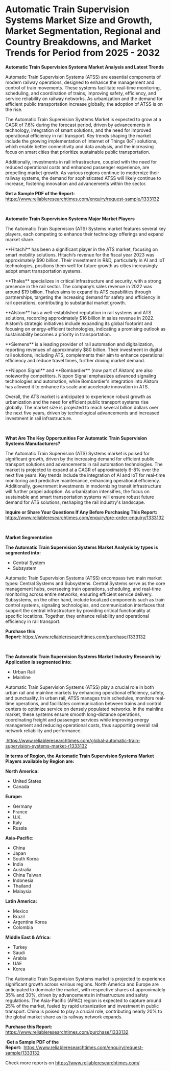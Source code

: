 <p><h1>Automatic Train Supervision Systems Market Size and Growth, Market Segmentation, Regional and Country Breakdowns, and Market Trends for Period from 2025 -  2032</h1></p><p><strong>Automatic Train Supervision Systems Market Analysis and Latest Trends</strong></p>
<p><p>Automatic Train Supervision Systems (ATSS) are essential components of modern railway operations, designed to enhance the management and control of train movements. These systems facilitate real-time monitoring, scheduling, and coordination of trains, improving safety, efficiency, and service reliability on railway networks. As urbanization and the demand for efficient public transportation increase globally, the adoption of ATSS is on the rise.</p><p>The Automatic Train Supervision Systems Market is expected to grow at a CAGR of 7.6% during the forecast period, driven by advancements in technology, integration of smart solutions, and the need for improved operational efficiency in rail transport. Key trends shaping the market include the growing implementation of Internet of Things (IoT) solutions, which enable better connectivity and data analysis, and the increasing focus on smart cities that prioritize sustainable public transportation.</p><p>Additionally, investments in rail infrastructure, coupled with the need for reduced operational costs and enhanced passenger experience, are propelling market growth. As various regions continue to modernize their railway systems, the demand for sophisticated ATSS will likely continue to increase, fostering innovation and advancements within the sector.</p></p>
<p><strong>Get a Sample PDF of the Report:&nbsp;</strong> <a href="https://www.reliableresearchtimes.com/enquiry/request-sample/1333132?utm_campaign=3369&utm_medium=2&utm_source=Github&utm_content=ia&utm_term=24032025&utm_id=automatic-train-supervision-systems">https://www.reliableresearchtimes.com/enquiry/request-sample/1333132</a></p>
<p>&nbsp;</p>
<p><strong>Automatic Train Supervision Systems Major Market Players</strong></p>
<p><p>The Automatic Train Supervision (ATS) Systems market features several key players, each competing to enhance their technology offerings and expand market share.</p><p>**Hitachi** has been a significant player in the ATS market, focusing on smart mobility solutions. Hitachi’s revenue for the fiscal year 2023 was approximately $90 billion. Their investment in R&D, particularly in AI and IoT technologies, positions them well for future growth as cities increasingly adopt smart transportation systems.</p><p>**Thales** specializes in critical infrastructure and security, with a strong presence in the rail sector. The company’s sales revenue in 2022 was around $19 billion. Thales aims to expand its ATS capabilities through partnerships, targeting the increasing demand for safety and efficiency in rail operations, contributing to substantial market growth.</p><p>**Alstom** has a well-established reputation in rail systems and ATS solutions, recording approximately $16 billion in sales revenue in 2022. Alstom’s strategic initiatives include expanding its global footprint and focusing on energy-efficient technologies, indicating a promising outlook as sustainability becomes a priority in transportation.</p><p>**Siemens** is a leading provider of rail automation and digitalization, reporting revenues of approximately $80 billion. Their investment in digital rail solutions, including ATS, complements their aim to enhance operational efficiency and reduce travel times, further driving market demand.</p><p>**Nippon Signal** and **Bombardier** (now part of Alstom) are also noteworthy competitors. Nippon Signal emphasizes advanced signaling technologies and automation, while Bombardier's integration into Alstom has allowed it to enhance its scale and accelerate innovation in ATS.</p><p>Overall, the ATS market is anticipated to experience robust growth as urbanization and the need for efficient public transport systems rise globally. The market size is projected to reach several billion dollars over the next five years, driven by technological advancements and increased investment in rail infrastructure.</p></p>
<p>&nbsp;</p>
<p><strong>What Are The Key Opportunities For Automatic Train Supervision Systems Manufacturers?</strong></p>
<p><p>The Automatic Train Supervision (ATS) Systems market is poised for significant growth, driven by the increasing demand for efficient public transport solutions and advancements in rail automation technologies. The market is projected to expand at a CAGR of approximately 6-8% over the next five years. Key trends include the integration of AI and IoT for real-time monitoring and predictive maintenance, enhancing operational efficiency. Additionally, government investments in modernizing transit infrastructure will further propel adoption. As urbanization intensifies, the focus on sustainable and smart transportation systems will ensure robust future demand for ATS solutions, reshaping the rail industry's landscape.</p></p>
<p><strong>Inquire or Share Your Questions If Any Before Purchasing This Report:</strong> <a href="https://www.reliableresearchtimes.com/enquiry/pre-order-enquiry/1333132?utm_campaign=3369&utm_medium=2&utm_source=Github&utm_content=ia&utm_term=24032025&utm_id=automatic-train-supervision-systems">https://www.reliableresearchtimes.com/enquiry/pre-order-enquiry/1333132</a></p>
<p>&nbsp;</p>
<p><strong>Market Segmentation</strong></p>
<p><strong>The Automatic Train Supervision Systems Market Analysis by types is segmented into:</strong></p>
<p><ul><li>Central System</li><li>Subsystem</li></ul></p>
<p><p>Automatic Train Supervision Systems (ATSS) encompass two main market types: Central Systems and Subsystems. Central Systems serve as the core management hubs, overseeing train operations, scheduling, and real-time monitoring across entire networks, ensuring efficient service delivery. Subsystems, on the other hand, include localized components such as train control systems, signaling technologies, and communication interfaces that support the central infrastructure by providing critical functionality at specific locations. Together, they enhance reliability and operational efficiency in rail transport.</p></p>
<p><strong>Purchase this Report:&nbsp;</strong><a href="https://www.reliableresearchtimes.com/purchase/1333132?utm_campaign=3369&utm_medium=2&utm_source=Github&utm_content=ia&utm_term=24032025&utm_id=automatic-train-supervision-systems">https://www.reliableresearchtimes.com/purchase/1333132</a></p>
<p>&nbsp;</p>
<p><strong>The Automatic Train Supervision Systems Market Industry Research by Application is segmented into:</strong></p>
<p><ul><li>Urban Rail</li><li>Mainline</li></ul></p>
<p><p>Automatic Train Supervision Systems (ATSS) play a crucial role in both urban rail and mainline markets by enhancing operational efficiency, safety, and punctuality. In urban rail, ATSS manages train schedules, monitors real-time operations, and facilitates communication between trains and control centers to optimize service on densely populated networks. In the mainline market, these systems ensure smooth long-distance operations, coordinating freight and passenger services while improving energy management and reducing operational costs, thus supporting overall rail network reliability and performance.</p></p>
<p><a href="https://www.reliableresearchtimes.com/global-automatic-train-supervision-systems-market-r1333132?utm_campaign=3369&utm_medium=2&utm_source=Github&utm_content=ia&utm_term=24032025&utm_id=automatic-train-supervision-systems">&nbsp;https://www.reliableresearchtimes.com/global-automatic-train-supervision-systems-market-r1333132</a></p>
<p><strong>In terms of Region, the Automatic Train Supervision Systems Market Players available by Region are:</strong></p>
<p>
    <p> <strong> North America: </strong>
        <ul>
            <li>United States</li>
            <li>Canada</li>
        </ul>
        </p> 
    <p> <strong> Europe: </strong>
        <ul>
            <li>Germany</li>
            <li>France</li>
            <li>U.K.</li>
            <li>Italy</li>
            <li>Russia</li>
        </ul>
        </p> 
    <p> <strong> Asia-Pacific: </strong>
        <ul>
            <li>China</li>
            <li>Japan</li>
            <li>South Korea</li>
            <li>India</li>
            <li>Australia</li>
            <li>China Taiwan</li>
            <li>Indonesia</li>
            <li>Thailand</li>
            <li>Malaysia</li>
        </ul>
        </p> 
    <p> <strong> Latin America: </strong>
        <ul>
            <li>Mexico</li>
            <li>Brazil</li>
            <li>Argentina Korea</li>
            <li>Colombia</li>
        </ul>
        </p> 
    <p> <strong> Middle East & Africa: </strong>
        <ul>
            <li>Turkey</li>
            <li>Saudi</li>
            <li>Arabia</li>
            <li>UAE</li>
            <li>Korea</li>
        </ul>
    </p>
    </p>
<p><p>The Automatic Train Supervision Systems market is projected to experience significant growth across various regions. North America and Europe are anticipated to dominate the market, with respective shares of approximately 35% and 30%, driven by advancements in infrastructure and safety regulations. The Asia-Pacific (APAC) region is expected to capture around 25% of the market, fueled by rapid urbanization and investment in public transport. China is poised to play a crucial role, contributing nearly 20% to the global market share as its railway network expands.</p></p>
<p><strong>Purchase this Report: </strong><a href="https://www.reliableresearchtimes.com/purchase/1333132?utm_campaign=3369&utm_medium=2&utm_source=Github&utm_content=ia&utm_term=24032025&utm_id=automatic-train-supervision-systems">https://www.reliableresearchtimes.com/purchase/1333132</a></p>
<p>&nbsp;<strong>Get a Sample PDF of the Report:&nbsp;&nbsp;</strong><a href="https://www.reliableresearchtimes.com/enquiry/request-sample/1333132?utm_campaign=3369&utm_medium=2&utm_source=Github&utm_content=ia&utm_term=24032025&utm_id=automatic-train-supervision-systems">https://www.reliableresearchtimes.com/enquiry/request-sample/1333132</a></p>
<p><strong></strong></p>
<p>Check more reports on <a href="https://www.reliableresearchtimes.com/?utm_campaign=3369&utm_medium=2&utm_source=Github&utm_content=ia&utm_term=24032025&utm_id=automatic-train-supervision-systems">https://www.reliableresearchtimes.com/</a></p>